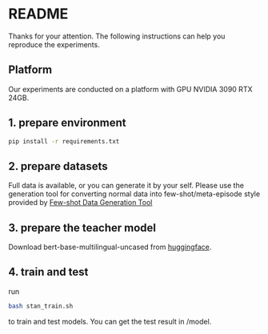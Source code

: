 # README

Thanks for your attention. The following instructions can help you reproduce the experiments.

## Platform

Our experiments are conducted on a platform with GPU NVIDIA 3090 RTX 24GB.

## 1. prepare environment
```bash
pip install -r requirements.txt
```
## 2. prepare datasets
Full data is available, or you can generate it by your self.
Please use the generation tool for converting normal data into few-shot/meta-episode style provided by [Few-shot Data Generation Tool](https://github.com/AtmaHou/MetaDialog#few-shot-data-construction-tool)

## 3. prepare the teacher model
Download bert-base-multilingual-uncased from [huggingface](https://huggingface.co/google-bert/bert-base-multilingual-uncased).

## 4. train and test
run
```bash
bash stan_train.sh
```
to train and test models. You can get the test result in /model.



